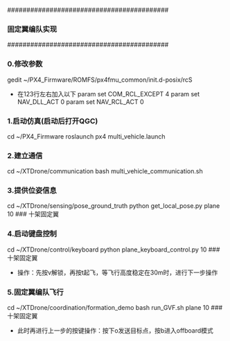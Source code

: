 ##########################################
###           固定翼编队实现            ###
##########################################

### 0.修改参数
gedit ~/PX4_Firmware/ROMFS/px4fmu_common/init.d-posix/rcS
* 在123行左右加入以下
param set COM_RCL_EXCEPT 4 
param set NAV_DLL_ACT 0
param set NAV_RCL_ACT 0


### 1.启动仿真(启动后打开QGC)
cd ~/PX4_Firmware
roslaunch px4 multi_vehicle.launch
### 2.建立通信
cd ~/XTDrone/communication
bash multi_vehicle_communication.sh
### 3.提供位姿信息  
cd ~/XTDrone/sensing/pose_ground_truth
python get_local_pose.py plane 10          ### 十架固定翼
### 4.启动键盘控制
cd ~/XTDrone/control/keyboard
python plane_keyboard_control.py 10        ### 十架固定翼
* 操作：先按v解锁，再按t起飞，等飞行高度稳定在30m时，进行下一步操作
### 5.固定翼编队飞行
cd ~/XTDrone/coordination/formation_demo
bash run_GVF.sh plane 10                   ### 十架固定翼
* 此时再进行上一步的按键操作：按下o发送目标点，按b进入offboard模式










